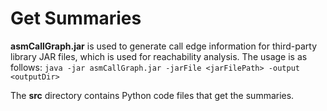 # Get Summaries

**asmCallGraph.jar** is used to generate call edge information for third-party library JAR files, which is used for reachability analysis. The usage is as follows:
`java -jar asmCallGraph.jar -jarFile <jarFilePath> -output <outputDir>`

The **src** directory contains Python code files that get the summaries.
